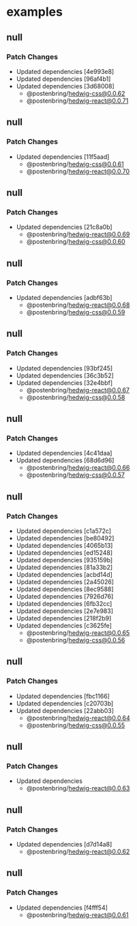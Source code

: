 # examples

## null

### Patch Changes

- Updated dependencies [4e993e8]
- Updated dependencies [96af4b1]
- Updated dependencies [3d68008]
  - @postenbring/hedwig-css@0.0.62
  - @postenbring/hedwig-react@0.0.71

## null

### Patch Changes

- Updated dependencies [11f5aad]
  - @postenbring/hedwig-css@0.0.61
  - @postenbring/hedwig-react@0.0.70

## null

### Patch Changes

- Updated dependencies [21c8a0b]
  - @postenbring/hedwig-react@0.0.69
  - @postenbring/hedwig-css@0.0.60

## null

### Patch Changes

- Updated dependencies [adbf63b]
  - @postenbring/hedwig-react@0.0.68
  - @postenbring/hedwig-css@0.0.59

## null

### Patch Changes

- Updated dependencies [93bf245]
- Updated dependencies [36c3b52]
- Updated dependencies [32e4bbf]
  - @postenbring/hedwig-react@0.0.67
  - @postenbring/hedwig-css@0.0.58

## null

### Patch Changes

- Updated dependencies [4c41daa]
- Updated dependencies [68d6d96]
  - @postenbring/hedwig-react@0.0.66
  - @postenbring/hedwig-css@0.0.57

## null

### Patch Changes

- Updated dependencies [c1a572c]
- Updated dependencies [be80492]
- Updated dependencies [4065b13]
- Updated dependencies [ed15248]
- Updated dependencies [935159b]
- Updated dependencies [81a33b2]
- Updated dependencies [acbd14d]
- Updated dependencies [2a45026]
- Updated dependencies [8ec9588]
- Updated dependencies [7926d76]
- Updated dependencies [6fb32cc]
- Updated dependencies [2e7e983]
- Updated dependencies [218f2b9]
- Updated dependencies [c3625fe]
  - @postenbring/hedwig-react@0.0.65
  - @postenbring/hedwig-css@0.0.56

## null

### Patch Changes

- Updated dependencies [fbc1166]
- Updated dependencies [c20703b]
- Updated dependencies [22abb03]
  - @postenbring/hedwig-react@0.0.64
  - @postenbring/hedwig-css@0.0.55

## null

### Patch Changes

- Updated dependencies
  - @postenbring/hedwig-react@0.0.63

## null

### Patch Changes

- Updated dependencies [d7d14a8]
  - @postenbring/hedwig-react@0.0.62

## null

### Patch Changes

- Updated dependencies [f4fff54]
  - @postenbring/hedwig-react@0.0.61
